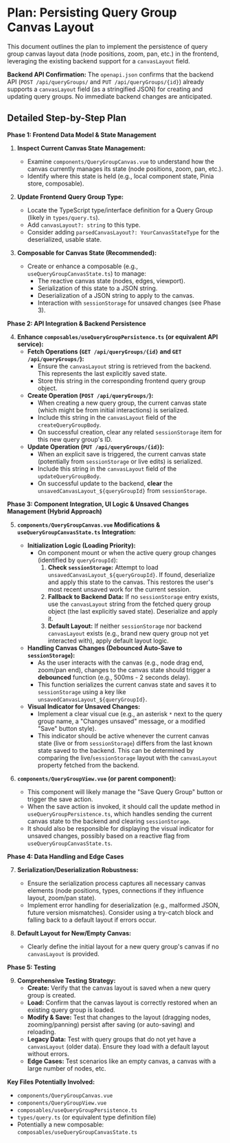 # Plan: Persisting Query Group Canvas Layout

This document outlines the plan to implement the persistence of query group canvas layout data (node positions, zoom, pan, etc.) in the frontend, leveraging the existing backend support for a `canvasLayout` field.

**Backend API Confirmation:**
The `openapi.json` confirms that the backend API (`POST /api/queryGroups/` and `PUT /api/queryGroups/{id}`) already supports a `canvasLayout` field (as a stringified JSON) for creating and updating query groups. No immediate backend changes are anticipated.

## Detailed Step-by-Step Plan

**Phase 1: Frontend Data Model & State Management**

1.  **Inspect Current Canvas State Management:**
    *   Examine `components/QueryGroupCanvas.vue` to understand how the canvas currently manages its state (node positions, zoom, pan, etc.).
    *   Identify where this state is held (e.g., local component state, Pinia store, composable).

2.  **Update Frontend Query Group Type:**
    *   Locate the TypeScript type/interface definition for a Query Group (likely in `types/query.ts`).
    *   Add `canvasLayout?: string` to this type.
    *   Consider adding `parsedCanvasLayout?: YourCanvasStateType` for the deserialized, usable state.

3.  **Composable for Canvas State (Recommended):**
    *   Create or enhance a composable (e.g., `useQueryGroupCanvasState.ts`) to manage:
        *   The reactive canvas state (nodes, edges, viewport).
        *   Serialization of this state to a JSON string.
        *   Deserialization of a JSON string to apply to the canvas.
        *   Interaction with `sessionStorage` for unsaved changes (see Phase 3).

**Phase 2: API Integration & Backend Persistence**

4.  **Enhance `composables/useQueryGroupPersistence.ts` (or equivalent API service):**
    *   **Fetch Operations (`GET /api/queryGroups/{id}` and `GET /api/queryGroups/`):**
        *   Ensure the `canvasLayout` string is retrieved from the backend. This represents the last explicitly saved state.
        *   Store this string in the corresponding frontend query group object.
    *   **Create Operation (`POST /api/queryGroups/`):**
        *   When creating a new query group, the current canvas state (which might be from initial interactions) is serialized.
        *   Include this string in the `canvasLayout` field of the `createQueryGroupBody`.
        *   On successful creation, clear any related `sessionStorage` item for this new query group's ID.
    *   **Update Operation (`PUT /api/queryGroups/{id}`):**
        *   When an explicit save is triggered, the current canvas state (potentially from `sessionStorage` or live edits) is serialized.
        *   Include this string in the `canvasLayout` field of the `updateQueryGroupBody`.
        *   On successful update to the backend, **clear** the `unsavedCanvasLayout_${queryGroupId}` from `sessionStorage`.

**Phase 3: Component Integration, UI Logic & Unsaved Changes Management (Hybrid Approach)**

5.  **`components/QueryGroupCanvas.vue` Modifications & `useQueryGroupCanvasState.ts` Integration:**
    *   **Initialization Logic (Loading Priority):**
        *   On component mount or when the active query group changes (identified by `queryGroupId`):
            1.  **Check `sessionStorage`:** Attempt to load `unsavedCanvasLayout_${queryGroupId}`. If found, deserialize and apply this state to the canvas. This restores the user's most recent unsaved work for the current session.
            2.  **Fallback to Backend Data:** If no `sessionStorage` entry exists, use the `canvasLayout` string from the fetched query group object (the last explicitly saved state). Deserialize and apply it.
            3.  **Default Layout:** If neither `sessionStorage` nor backend `canvasLayout` exists (e.g., brand new query group not yet interacted with), apply default layout logic.
    *   **Handling Canvas Changes (Debounced Auto-Save to `sessionStorage`):**
        *   As the user interacts with the canvas (e.g., node drag end, zoom/pan end), changes to the canvas state should trigger a **debounced** function (e.g., 500ms - 2 seconds delay).
        *   This function serializes the current canvas state and saves it to `sessionStorage` using a key like `unsavedCanvasLayout_${queryGroupId}`.
    *   **Visual Indicator for Unsaved Changes:**
        *   Implement a clear visual cue (e.g., an asterisk `*` next to the query group name, a "Changes unsaved" message, or a modified "Save" button style).
        *   This indicator should be active whenever the current canvas state (live or from `sessionStorage`) differs from the last known state saved to the backend. This can be determined by comparing the live/`sessionStorage` layout with the `canvasLayout` property fetched from the backend.

6.  **`components/QueryGroupView.vue` (or parent component):**
    *   This component will likely manage the "Save Query Group" button or trigger the save action.
    *   When the save action is invoked, it should call the update method in `useQueryGroupPersistence.ts`, which handles sending the current canvas state to the backend and clearing `sessionStorage`.
    *   It should also be responsible for displaying the visual indicator for unsaved changes, possibly based on a reactive flag from `useQueryGroupCanvasState.ts`.

**Phase 4: Data Handling and Edge Cases**

7.  **Serialization/Deserialization Robustness:**
    *   Ensure the serialization process captures all necessary canvas elements (node positions, types, connections if they influence layout, zoom/pan state).
    *   Implement error handling for deserialization (e.g., malformed JSON, future version mismatches). Consider using a try-catch block and falling back to a default layout if errors occur.

8.  **Default Layout for New/Empty Canvas:**
    *   Clearly define the initial layout for a new query group's canvas if no `canvasLayout` is provided.

**Phase 5: Testing**

9.  **Comprehensive Testing Strategy:**
    *   **Create:** Verify that the canvas layout is saved when a new query group is created.
    *   **Load:** Confirm that the canvas layout is correctly restored when an existing query group is loaded.
    *   **Modify & Save:** Test that changes to the layout (dragging nodes, zooming/panning) persist after saving (or auto-saving) and reloading.
    *   **Legacy Data:** Test with query groups that do not yet have a `canvasLayout` (older data). Ensure they load with a default layout without errors.
    *   **Edge Cases:** Test scenarios like an empty canvas, a canvas with a large number of nodes, etc.

**Key Files Potentially Involved:**

*   `components/QueryGroupCanvas.vue`
*   `components/QueryGroupView.vue`
*   `composables/useQueryGroupPersistence.ts`
*   `types/query.ts` (or equivalent type definition file)
*   Potentially a new composable: `composables/useQueryGroupCanvasState.ts`
